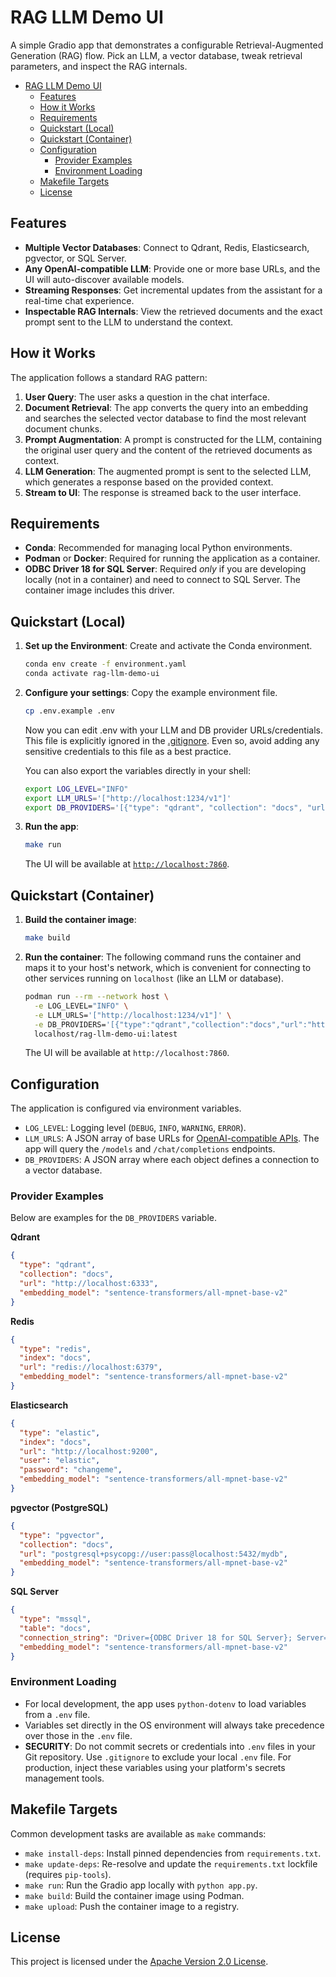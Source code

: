 # RAG LLM Demo UI

A simple Gradio app that demonstrates a configurable Retrieval-Augmented Generation (RAG) flow. Pick an LLM, a vector database, tweak retrieval parameters, and inspect the RAG internals.

- [RAG LLM Demo UI](#rag-llm-demo-ui)
  - [Features](#features)
  - [How it Works](#how-it-works)
  - [Requirements](#requirements)
  - [Quickstart (Local)](#quickstart-local)
  - [Quickstart (Container)](#quickstart-container)
  - [Configuration](#configuration)
    - [Provider Examples](#provider-examples)
    - [Environment Loading](#environment-loading)
  - [Makefile Targets](#makefile-targets)
  - [License](#license)

## Features

- **Multiple Vector Databases**: Connect to Qdrant, Redis, Elasticsearch, pgvector, or SQL Server.
- **Any OpenAI-compatible LLM**: Provide one or more base URLs, and the UI will auto-discover available models.
- **Streaming Responses**: Get incremental updates from the assistant for a real-time chat experience.
- **Inspectable RAG Internals**: View the retrieved documents and the exact prompt sent to the LLM to understand the context.

## How it Works

The application follows a standard RAG pattern:

1.  **User Query**: The user asks a question in the chat interface.
2.  **Document Retrieval**: The app converts the query into an embedding and searches the selected vector database to find the most relevant document chunks.
3.  **Prompt Augmentation**: A prompt is constructed for the LLM, containing the original user query and the content of the retrieved documents as context.
4.  **LLM Generation**: The augmented prompt is sent to the selected LLM, which generates a response based on the provided context.
5.  **Stream to UI**: The response is streamed back to the user interface.

## Requirements

- **Conda**: Recommended for managing local Python environments.
- **Podman** or **Docker**: Required for running the application as a container.
- **ODBC Driver 18 for SQL Server**: Required _only_ if you are developing locally (not in a container) and need to connect to SQL Server. The container image includes this driver.

## Quickstart (Local)

1.  **Set up the Environment**:
    Create and activate the Conda environment.

    ```bash
    conda env create -f environment.yaml
    conda activate rag-llm-demo-ui
    ```

2.  **Configure your settings**:
    Copy the example environment file.

    ```bash
    cp .env.example .env
    ```

    Now you can edit .env with your LLM and DB provider URLs/credentials. This file is explicitly ignored in the [.gitignore](.gitignore). Even so, avoid adding any sensitive credentials to this file as a best practice.

    You can also export the variables directly in your shell:

    ```bash
    export LOG_LEVEL="INFO"
    export LLM_URLS='["http://localhost:1234/v1"]'
    export DB_PROVIDERS='[{"type": "qdrant", "collection": "docs", "url": "http://localhost:6333", "embedding_model": "sentence-transformers/all-mpnet-base-v2"}]'
    ```

3.  **Run the app**:
    ```bash
    make run
    ```
    The UI will be available at [`http://localhost:7860`](http://localhost:7860).

## Quickstart (Container)

1.  **Build the container image**:

    ```bash
    make build
    ```

2.  **Run the container**:
    The following command runs the container and maps it to your host's network, which is convenient for connecting to other services running on `localhost` (like an LLM or database).

    ```bash
    podman run --rm --network host \
      -e LOG_LEVEL="INFO" \
      -e LLM_URLS='["http://localhost:1234/v1"]' \
      -e DB_PROVIDERS='[{"type":"qdrant","collection":"docs","url":"http://localhost:6333","embedding_model":"sentence-transformers/all-mpnet-base-v2"}]' \
      localhost/rag-llm-demo-ui:latest
    ```

    The UI will be available at `http://localhost:7860`.

## Configuration

The application is configured via environment variables.

- `LOG_LEVEL`: Logging level (`DEBUG`, `INFO`, `WARNING`, `ERROR`).
- `LLM_URLS`: A JSON array of base URLs for [OpenAI-compatible APIs](https://github.com/openai/openai-openapi?tab=readme-ov-file). The app will query the `/models` and `/chat/completions` endpoints.
- `DB_PROVIDERS`: A JSON array where each object defines a connection to a vector database.

### Provider Examples

Below are examples for the `DB_PROVIDERS` variable.

**Qdrant**

```json
{
  "type": "qdrant",
  "collection": "docs",
  "url": "http://localhost:6333",
  "embedding_model": "sentence-transformers/all-mpnet-base-v2"
}
```

**Redis**

```json
{
  "type": "redis",
  "index": "docs",
  "url": "redis://localhost:6379",
  "embedding_model": "sentence-transformers/all-mpnet-base-v2"
}
```

**Elasticsearch**

```json
{
  "type": "elastic",
  "index": "docs",
  "url": "http://localhost:9200",
  "user": "elastic",
  "password": "changeme",
  "embedding_model": "sentence-transformers/all-mpnet-base-v2"
}
```

**pgvector (PostgreSQL)**

```json
{
  "type": "pgvector",
  "collection": "docs",
  "url": "postgresql+psycopg://user:pass@localhost:5432/mydb",
  "embedding_model": "sentence-transformers/all-mpnet-base-v2"
}
```

**SQL Server**

```json
{
  "type": "mssql",
  "table": "docs",
  "connection_string": "Driver={ODBC Driver 18 for SQL Server}; Server=localhost,1433; Database=embeddings; UID=sa; PWD=StrongPassword!; TrustServerCertificate=yes; Encrypt=no;",
  "embedding_model": "sentence-transformers/all-mpnet-base-v2"
}
```

### Environment Loading

- For local development, the app uses `python-dotenv` to load variables from a `.env` file.
- Variables set directly in the OS environment will always take precedence over those in the `.env` file.
- **SECURITY**: Do not commit secrets or credentials into `.env` files in your Git repository. Use `.gitignore` to exclude your local `.env` file. For production, inject these variables using your platform's secrets management tools.

## Makefile Targets

Common development tasks are available as `make` commands:

- `make install-deps`: Install pinned dependencies from `requirements.txt`.
- `make update-deps`: Re-resolve and update the `requirements.txt` lockfile (requires `pip-tools`).
- `make run`: Run the Gradio app locally with `python app.py`.
- `make build`: Build the container image using Podman.
- `make upload`: Push the container image to a registry.

## License

This project is licensed under the [Apache Version 2.0 License](LICENSE).
